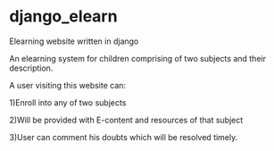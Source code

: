 # django_elearn
Elearning website written in django

An elearning system for children comprising of two subjects and their description.

A user visiting this website can:

1)Enroll into any of two subjects 

2)Will be provided with E-content and resources of that subject

3)User can comment his doubts which will be resolved timely. 
